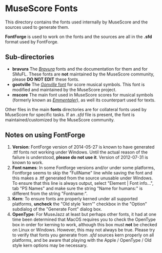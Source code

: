 # MuseScore Fonts

This directory contains the fonts used internally by MuseScore and the sources used to generate them.

**FontForge** is used to work on the fonts and the sources are all in the **.sfd** format used by FontForge.

## Sub-directories

* **bravura** The [_Bravura_](http://www.smufl.org/fonts/) fonts and the documentation for them and for SMuFL. These fonts are **not** maintained by the MuseScore community, please **DO NOT EDIT** these fonts. 
* **gootville** The [_Gonville_ font](http://www.chiark.greenend.org.uk/~sgtatham/gonville/) for score musical symbols. This font is modified and maintained by the MuseScore project.
* **mscore** The main font used in MuseScore scores for musical symbols (formerly known as [_Emmentaler_](http://lilypond.org/doc/v2.18/Documentation/notation/the-feta-font)), as well its counterpart used for texts.

Other files in the main **fonts** directories are for collateral fonts used by MuseScore for specific tasks. If an *.sfd* file is present, the font is maintained/customized by the MuseScore community.

## Notes on using FontForge

1. **Version**: FontForge version of 2014-05-27 is known to have generated .ttf fonts not working under Windows. Until the actual reason of the failure is understood, **please do not use it**. Version of 2012-07-31 is known to work.
2. **Font names**: In some Fontforge versions and/or under some platforms, Fontforge seems to skip the "FullName" line while saving the font and this makes a .ttf generated from the source unusable under Windows. To ensure that this line is always output, select "Element | Font info...", tab "PS Names" and make sure the string "Name for humans:" is different from the string "Fontname:".
3. **Kern**: To ensure fonts are properly kerned under all supported platforms, **uncheck** the "Old style 'kern'" checkbox in the "Option" subdialog of the "Generate Font" dialog box.
4. **OpenType**: For MuseJazz at least but perhaps other fonts, it had at one time been determined that MacOS requires you to check the OpenType box in order for kerning to work, although this box must **not** be checked on Linux or Windows.  However, this may not always be true.  Please try to verify that fonts you generate from *.sfd* sources kern properly on all platforms, and be aware that playing with the Apple / OpenType / Old style kern options may be necessary.
